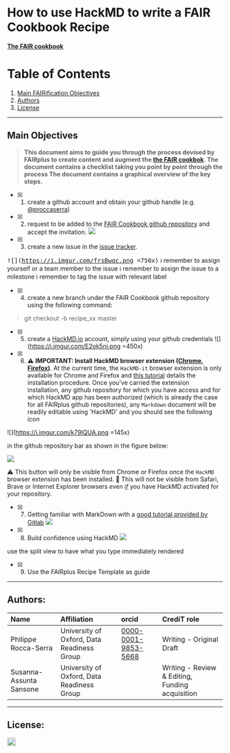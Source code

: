 # How to use HackMD to write a FAIR Cookbook Recipe 

**[The FAIR cookbook](https://fairplus.github.io/the-fair-cookbook/intro)**


# Table of Contents
1. [Main FAIRification Objectives](#Main%20FAIRification%20Objectives)
2. [Authors](#Authors)
8. [License](#License)

---

## Main Objectives

>**This document aims to guide you through the process devised by FAIRplus to create content and augment the [the FAIR cookbok](https://fairplus.github.io/the-fair-cookbook/intro).
The document contains a checklist taking you point by point through the process
The document contains a graphical overview of the key steps.**



- [x] 1. create a github account and obtain your github handle (e.g. [@proccaserra](https://github.com/proccaserra)) 
- [x] 2. request to be added to the [FAIR Cookbook github repository](https://github.com/FAIRplus/the-fair-cookbook) and accept the invitation.
<kbd>![](https://i.imgur.com/wyTn5aS.png)</kbd>
- [x] 3. create a new issue in the [issue tracker](https://github.com/FAIRplus/the-fair-cookbook/issues).

<kbd>![](https://i.imgur.com/frsBwqc.png =750x)</kbd>
    :information_source:  remember to assign yourself or a team member to the issue
    :information_source:  remember to assign the issue to a milestone
    :information_source: remember to tag the issue with relevant label

- [x] 4. create a new branch under the FAIR Cookbook github repository using the following command:
> git checkout -b recipe_xx master

- [x] 5. create a [HackMD.io](https://hackmd.io) account, simply using your github credentials
![](https://i.imgur.com/E2ok5ni.png =450x)

- [x] 6. :warning: **IMPORTANT: Install HackMD browser extension ([Chrome](https://chrome.google.com/webstore/detail/hackmd-it/cnephjboabhkldgfpdokefccdofncdjh), [Firefox](https://addons.mozilla.org/en-US/firefox/addon/hackmd-it/?src=search))**.
At the current time, the `HackMD-it` browser extension is only available for Chrome and Firefox and [this tutorial](https://hackmd.io/s/hackmd-it) details the installation procedure. 
Once you've carried the extension installation, any github repository for which you have access and for which HackMD app has been authorized (which is already the case for all FAIRplus github repositories), any `Markdown` document will be readily editable using 'HackMD' and you should see the following *icon* 

![](https://i.imgur.com/k79IQUA.png =145x)


in the github repository bar as shown in the figure below:


![](https://i.imgur.com/yI8TRNM.png)

:warning: This button will only be visible from Chrome or Firefox once the `HackMD` browser extension has been installed. 
:octopus: This will not be visible from Safari, Brave or Internet Explorer browsers *even if* you have HackMD activated for your repository.


- [x] 7. Getting familiar with MarkDown with a [good tutorial provided by Gitlab](https://about.gitlab.com/handbook/engineering/ux/technical-writing/markdown-guide/)
![](https://i.imgur.com/Kt3d9eo.png)


- [x] 8. Build confidence using HackMD
![](https://i.imgur.com/bt012cm.png)

use the split view to have what you type immediately rendered

- [x] 9. Use the FAIRplus Recipe Template as guide


___
## Authors:

| Name | Affiliation  | orcid | CrediT role  |
| :------------- | :------------- | :------------- |:------------- |
| Philippe Rocca-Serra |  University of Oxford, Data Readiness Group| [0000-0001-9853-5668](https://orcid.org/orcid.org/0000-0001-9853-5668) | Writing - Original Draft |
| Susanna-Assunta Sansone |  University of Oxford, Data Readiness Group | | Writing - Review & Editing, Funding acquisition | 

___
## License:

<a href="https://creativecommons.org/licenses/by/4.0/"><img src="https://mirrors.creativecommons.org/presskit/buttons/80x15/png/by-sa.png" height="20"/></a>
